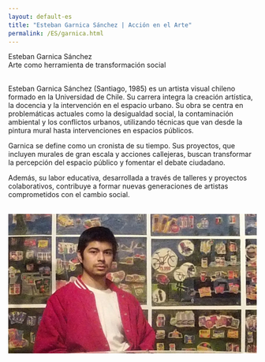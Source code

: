```yaml
---
layout: default-es
title: "Esteban Garnica Sánchez | Acción en el Arte"
permalink: /ES/garnica.html
---
```

<!-- Título principal -->
<div class="titulo">Esteban Garnica Sánchez</div>
<div class="subtitulo">Arte como herramienta de transformación social</div>

<!-- Párrafo 1 -->
<p class="parrafo" style="margin-top:6%;">
  Esteban Garnica Sánchez (Santiago, 1985) es un artista visual chileno formado en la Universidad de Chile. Su carrera integra la creación artística, la docencia y la intervención en el espacio urbano. Su obra se centra en problemáticas actuales como la desigualdad social, la contaminación ambiental y los conflictos urbanos, utilizando técnicas que van desde la pintura mural hasta intervenciones en espacios públicos.
</p>

<!-- Párrafo 2 -->
<p class="parrafo">
  Garnica se define como un cronista de su tiempo. Sus proyectos, que incluyen murales de gran escala y acciones callejeras, buscan transformar la percepción del espacio público y fomentar el debate ciudadano. 
</p>

<!-- Párrafo 3 -->
<p class="parrafo">
  Además, su labor educativa, desarrollada a través de talleres y proyectos colaborativos, contribuye a formar nuevas generaciones de artistas comprometidos con el cambio social. 
</p>

<br>

<!-- Imagen principal (BEM) -->
<div class="imagen imagen--garnica">
  <img class="imagen__foto" src="/assets/img/esteban-garnica.jpg" alt="Perfil Esteban Garnica Sánchez" loading="lazy">
</div>

<br>
